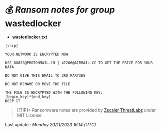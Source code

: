 # 💰 _Ransom notes for group_ wastedlocker
* **[wastedlocker.txt](https://ransomware.live/ransomware_notes/wastedlocker/wastedlocker.txt)**

```
[snip]
 
YOUR NETWORK IS ENCRYPTED NOW
 
USE 88828@PROTONMAIL.CH | 47266@AIRMAIL.CC TO GET THE PRICE FOR YOUR DATA
 
DO NOT GIVE THIS EMAIL TO 3RD PARTIES
 
DO NOT RENAME OR MOVE THE FILE
 
THE FILE IS ENCRYPTED WITH THE FOLLOWING KEY:
[begin_key]*[end_key]
KEEP IT

```


> [!TIP]> Ransomware notes are provided by [Zscaler ThreatLabz](https://github.com/threatlabz/ransomware_notes) under MIT License
> 




Last update : _Monday 20/11/2023 16.14 (UTC)_

